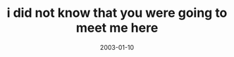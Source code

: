 ---
layout: base.njk
title : 'i did not know that you were going to meet me here' 
view_title : 'i did not know that you were going to meet me here' 
year : '2003' 
date : '2003-01-10' 
img_file : '/drawing/ididnotknow.png' 
html_file : 'ididnotknow' 
next_html : 'whycantirememberyourname.html' 
year_order : '6' 
permalink : "title/{{html_file}}.html"
---